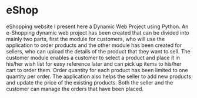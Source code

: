 # eShop
eShopping website
I present here a Dynamic Web Project using Python. An e-Shopping dynamic web project has been created that can be divided into mainly two parts, first the module for customers, who will use the application to order products and the other module has been created for sellers, who can upload the details of the product that they want to sell. The customer module enables a customer to select a product and place it in his/her wish list for easy reference later and can pick up items to his/her cart to order them. Order quantity for each product has been limited to one quantity per order. The application also helps the seller to add new products and update the price of the existing products. Both the seller and the customer can manage the orders that have been placed.
